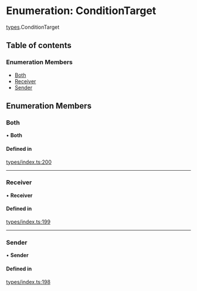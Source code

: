 # Enumeration: ConditionTarget

[types](../wiki/types).ConditionTarget

## Table of contents

### Enumeration Members

- [Both](../wiki/types.ConditionTarget#both)
- [Receiver](../wiki/types.ConditionTarget#receiver)
- [Sender](../wiki/types.ConditionTarget#sender)

## Enumeration Members

### Both

• **Both**

#### Defined in

[types/index.ts:200](https://github.com/PolymathNetwork/polymesh-sdk/blob/299ce247/src/types/index.ts#L200)

___

### Receiver

• **Receiver**

#### Defined in

[types/index.ts:199](https://github.com/PolymathNetwork/polymesh-sdk/blob/299ce247/src/types/index.ts#L199)

___

### Sender

• **Sender**

#### Defined in

[types/index.ts:198](https://github.com/PolymathNetwork/polymesh-sdk/blob/299ce247/src/types/index.ts#L198)

